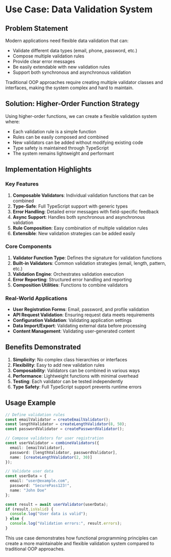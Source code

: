# Use Case: Data Validation System

## Problem Statement

Modern applications need flexible data validation that can:
- Validate different data types (email, phone, password, etc.)
- Compose multiple validation rules
- Provide clear error messages
- Be easily extendable with new validation rules
- Support both synchronous and asynchronous validation

Traditional OOP approaches require creating multiple validator classes and interfaces, making the system complex and hard to maintain.

## Solution: Higher-Order Function Strategy

Using higher-order functions, we can create a flexible validation system where:
- Each validation rule is a simple function
- Rules can be easily composed and combined
- New validators can be added without modifying existing code
- Type safety is maintained through TypeScript
- The system remains lightweight and performant

## Implementation Highlights

### Key Features

1. **Composable Validators**: Individual validation functions that can be combined
2. **Type-Safe**: Full TypeScript support with generic types
3. **Error Handling**: Detailed error messages with field-specific feedback
4. **Async Support**: Handles both synchronous and asynchronous validation
5. **Rule Composition**: Easy combination of multiple validation rules
6. **Extensible**: New validation strategies can be added easily

### Core Components

1. **Validator Function Type**: Defines the signature for validation functions
2. **Built-in Validators**: Common validation strategies (email, length, pattern, etc.)
3. **Validation Engine**: Orchestrates validation execution
4. **Error Reporting**: Structured error handling and reporting
5. **Composition Utilities**: Functions to combine validators

### Real-World Applications

- **User Registration Forms**: Email, password, and profile validation
- **API Request Validation**: Ensuring request data meets requirements
- **Configuration Validation**: Validating application settings
- **Data Import/Export**: Validating external data before processing
- **Content Management**: Validating user-generated content

## Benefits Demonstrated

1. **Simplicity**: No complex class hierarchies or interfaces
2. **Flexibility**: Easy to add new validation rules
3. **Composability**: Validators can be combined in various ways
4. **Performance**: Lightweight functions with minimal overhead
5. **Testing**: Each validator can be tested independently
6. **Type Safety**: Full TypeScript support prevents runtime errors

## Usage Example

```typescript
// Define validation rules
const emailValidator = createEmailValidator();
const lengthValidator = createLengthValidator(8, 50);
const passwordValidator = createPasswordValidator();

// Compose validators for user registration
const userValidator = combineValidators({
  email: [emailValidator],
  password: [lengthValidator, passwordValidator],
  name: [createLengthValidator(2, 30)]
});

// Validate user data
const userData = {
  email: "user@example.com",
  password: "SecurePass123!",
  name: "John Doe"
};

const result = await userValidator(userData);
if (result.isValid) {
  console.log("User data is valid");
} else {
  console.log("Validation errors:", result.errors);
}
```

This use case demonstrates how functional programming principles can create a more maintainable and flexible validation system compared to traditional OOP approaches. 
